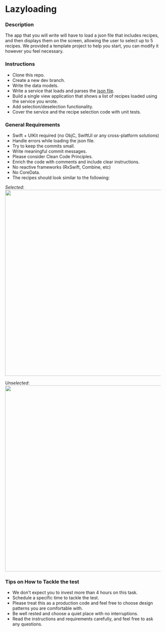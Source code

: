 # Lazyloading

### Description
The app that you will write will have to load a json file that includes recipes, and then displays them on the screen, allowing the user to select up to 5 recipes.
We provided a template project to help you start, you can modify it however you feel necessary.

### Instructions
- Clone this repo.
- Create a new dev branch.
- Write the data models.
- Write a service that loads and parses the [json file](https://hf-mobile-app.s3-eu-west-1.amazonaws.com/ios/recipes_v3.json).
- Build a single view application that shows a list of recipes loaded using the service you wrote.
- Add selection/deselection functionality.
- Cover the service and the recipe selection code with unit tests.

### General Requirements
- Swift + UIKit required (no ObjC, SwiftUI or any cross-platform solutions)
- Handle errors while loading the json file.
- Try to keep the commits small.
- Write meaningful commit messages.
- Please consider Clean Code Principles.
- Enrich the code with comments and include clear instructions.
- No reactive frameworks (RxSwift, Combine, etc)
- No CoreData.
- The recipes should look similar to the following:

*Selected*:
<br>
<img src = "README Files/recipe-selected.png" width = 600>

*Unselected*:
<br>
<img src = "README Files/recipe-unselected.png" width = 600>

### Tips on How to Tackle the test
- We don't expect you to invest more than 4 hours on this task.
- Schedule a specific time to tackle the test.
- Please treat this as a production code and feel free to choose design patterns you are comfortable with.
- Be well rested and choose a quiet place with no interruptions.
- Read the instructions and requirements carefully, and feel free to ask any questions.

